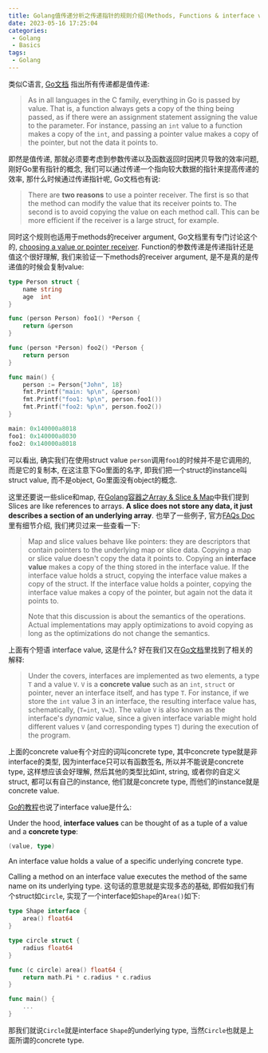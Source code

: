 ```yaml
---
title: Golang值传递分析之传递指针的规则介绍(Methods, Functions & interface value)
date: 2023-05-16 17:25:04
categories:
 - Golang
 - Basics
tags:
 - Golang
---
```


类似C语言, [Go文档](https://go.dev/doc/faq#methods_on_values_or_pointers) 指出所有传递都是值传递:

> As in all languages in the C family, everything in Go is passed by value. That is, a function always gets a copy of the thing being passed, as if there were an assignment statement assigning the value to the parameter. For instance, passing an `int` value to a function makes a copy of the `int`, and passing a pointer value makes a copy of the pointer, but not the data it points to. 

即然是值传递, 那就必须要考虑到参数传递以及函数返回时因拷贝导致的效率问题, 刚好Go里有指针的概念, 我们可以通过传递一个指向较大数据的指针来提高传递的效率, 那什么时候通过传递指针呢, Go文档也有说:

> There are **two reasons** to use a pointer receiver. The first is so that the method can modify the value that its receiver points to. The second is to avoid copying the value on each method call. This can be more efficient if the receiver is a large struct, for example.  

同时这个规则也适用于methods的receiver argument, Go文档里有专门讨论这个的, [choosing a value or pointer receiver](https://go.dev/tour/methods/8). Function的参数传递是传递指针还是值这个很好理解, 我们来验证一下methods的receiver argument, 是不是真的是传递值的时候会复制value:

```go
type Person struct {
	name string
	age  int
}

func (person Person) foo1() *Person {
	return &person
}

func (person *Person) foo2() *Person {
	return person
}

func main() {
	person := Person{"John", 18}
	fmt.Printf("main: %p\n", &person)
	fmt.Printf("foo1: %p\n", person.foo1())
	fmt.Printf("foo2: %p\n", person.foo2())
}

main: 0x140000a8018
foo1: 0x140000a8030
foo2: 0x140000a8018
```

可以看出, 确实我们在使用struct value `person`调用`foo1`的时候并不是它调用的, 而是它的复制本, 在这注意下Go里面的名字, 即我们把一个struct的instance叫 struct value, 而不是object, Go里面没有object的概念. 

这里还要说一些slice和map, 在[Golang容器之Array & Slice & Map](https://davidzhu.xyz/2023/05/13/Golang/Basics/basic-collections/)中我们提到 Slices are like references to arrays. **A slice does not store any data, it just describes a section of an underlying array**. 也举了一些例子, 官方[FAQs Doc](https://go.dev/doc/faq)里有细节介绍, 我们拷贝过来一些查看一下:

> Map and slice values behave like pointers: they are descriptors that contain pointers to the underlying map or slice data. Copying a map or slice value doesn't copy the data it points to. Copying an **interface value** makes a copy of the thing stored in the interface value. If the interface value holds a struct, copying the interface value makes a copy of the struct. If the interface value holds a pointer, copying the interface value makes a copy of the pointer, but again not the data it points to.
>
> Note that this discussion is about the semantics of the operations. Actual implementations may apply optimizations to avoid copying as long as the optimizations do not change the semantics.

上面有个短语 interface value, 这是什么? 好在我们又在[Go文档](https://go.dev/doc/faq)里找到了相关的解释:

> Under the covers, interfaces are implemented as two elements, a type `T` and a value `V`. `V` is a **concrete value** such as an `int`, `struct` or pointer, never an interface itself, and has type `T`. For instance, if we store the `int` value 3 in an interface, the resulting interface value has, schematically, (`T=int`, `V=3`). The value `V` is also known as the interface's *dynamic* value, since a given interface variable might hold different values `V` (and corresponding types `T`) during the execution of the program. 

上面的concrete value有个对应的词叫concrete type, 其中concrete type就是非interface的类型, 因为interface只可以有函数签名, 所以并不能说是concrete type, 这样想应该会好理解, 然后其他的类型比如int, string, 或者你的自定义struct, 都可以有自己的instance, 他们就是concrete type, 而他们的instance就是concrete value. 

[Go的教程](https://go.dev/tour/methods/11)也说了interface value是什么:

Under the hood, **interface values** can be thought of as a tuple of a value and a **concrete type**:

```go
(value, type)
```

An interface value holds a value of a specific underlying concrete type. 

Calling a method on an interface value executes the method of the same name on its underlying type. 这句话的意思就是实现多态的基础,  即假如我们有个struct如`Circle`, 实现了一个interface如`Shape`的`Area()`如下:

```go
type Shape interface {
	area() float64
}

type circle struct {
	radius float64
}

func (c circle) area() float64 {
	return math.Pi * c.radius * c.radius
}

func main() {
	...
}
```

那我们就说`Circle`就是interface `Shape`的underlying type, 当然`Circle`也就是上面所谓的concrete type. 
